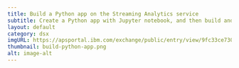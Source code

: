 ```yaml
---
title: Build a Python app on the Streaming Analytics service
subtitle: Create a Python app with Jupyter notebook, and then build and deploy this app on the IBM Streaming Analytics service on IBM Bluemix.
layout: default
category: dsx
imgURL: https://apsportal.ibm.com/exchange/public/entry/view/9fc33ce7301f10e21a9f92039ca9c6e8
thumbnail: build-python-app.png
alt: image-alt
---
```

